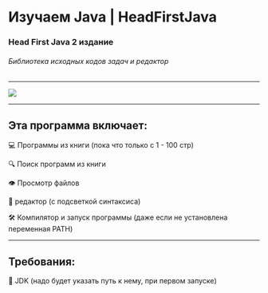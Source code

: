 # Изучаем Java | HeadFirstJava
### Head First Java 2 издание 
###### Библиотека исходных кодов задач и редактор
***
![](https://repository-images.githubusercontent.com/327600546/86179900-51c6-11eb-8f15-10674ed675c3)
***
## Эта программа включает:
💻 Программы из книги (пока что только с 1 - 100 стр)

🔍 Поиск программ из книги 

👁 Просмотр файлов

📝 редактор (с подсветкой синтаксиса)

🛠 Компилятор и запуск программы (даже если не установлена переменная PATH)

***
## Требования:
🧰 JDK (надо будет указать путь к нему, при первом запуске)
